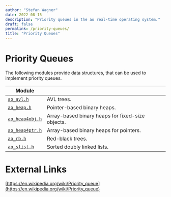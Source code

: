 ```yaml
---
author: "Stefan Wagner"
date: 2022-08-15
description: "Priority queues in the ao real-time operating system."
draft: false
permalink: /priority-queues/
title: "Priority Queues"
---
```


# Priority Queues

The following modules provide data structures, that can be used to implement priority queues.

| Module | |
|--------|-|
| [`ao_avl.h`](modules/avl.md) | AVL trees. |
| [`ao_heap.h`](modules/heap.md) | Pointer-based binary heaps. |
| [`ao_heap4obj.h`](modules/heap4obj.md) | Array-based binary heaps for fixed-size objects. |
| [`ao_heap4ptr.h`](modules/heap4ptr.md) | Array-based binary heaps for pointers. |
| [`ao_rb.h`](modules/rb.md) | Red-black trees. |
| [`ao_slist.h`](modules/slist.md) | Sorted doubly linked lists. |

# External Links

[https://en.wikipedia.org/wiki/Priority_queue](https://en.wikipedia.org/wiki/Priority_queue)
